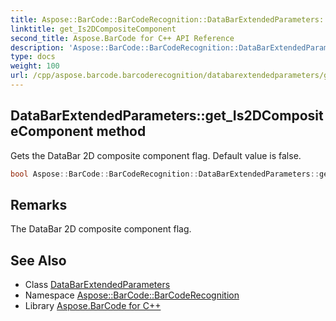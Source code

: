 ```yaml
---
title: Aspose::BarCode::BarCodeRecognition::DataBarExtendedParameters::get_Is2DCompositeComponent method
linktitle: get_Is2DCompositeComponent
second_title: Aspose.BarCode for C++ API Reference
description: 'Aspose::BarCode::BarCodeRecognition::DataBarExtendedParameters::get_Is2DCompositeComponent method. Gets the DataBar 2D composite component flag. Default value is false in C++.'
type: docs
weight: 100
url: /cpp/aspose.barcode.barcoderecognition/databarextendedparameters/get_is2dcompositecomponent/
---
```

## DataBarExtendedParameters::get_Is2DCompositeComponent method


Gets the DataBar 2D composite component flag. Default value is false.

```cpp
bool Aspose::BarCode::BarCodeRecognition::DataBarExtendedParameters::get_Is2DCompositeComponent()
```

## Remarks


The DataBar 2D composite component flag.



## See Also

* Class [DataBarExtendedParameters](../)
* Namespace [Aspose::BarCode::BarCodeRecognition](../../)
* Library [Aspose.BarCode for C++](../../../)
